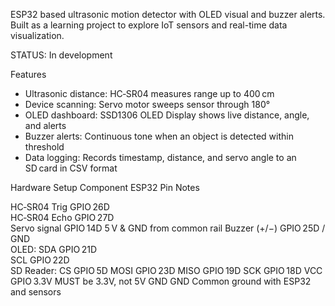 
ESP32 based ultrasonic motion detector with OLED visual and buzzer alerts. Built as a learning project to explore IoT sensors and real-time data visualization.

STATUS: In development

Features
- Ultrasonic distance: HC‑SR04 measures range up to 400 cm  
- Device scanning: Servo motor sweeps sensor through 180°  
- OLED dashboard: SSD1306 OLED Display shows live distance, angle, and alerts  
- Buzzer alerts: Continuous tone when an object is detected within threshold
- Data logging: Records timestamp, distance, and servo angle to an SD card in CSV format


Hardware Setup
 Component         ESP32 Pin            Notes                            

 HC‑SR04 Trig      GPIO 26D                                                   
 HC‑SR04 Echo      GPIO 27D          
 Servo signal      GPIO 14D         5 V & GND from common rail 
 Buzzer (+/−)      GPIO 25D / GND  
 OLED:
 SDA               GPIO 21D                                                   
 SCL               GPIO 22D                                                   
 SD Reader:
 CS                GPIO 5D 
 MOSI              GPIO 23D 
 MISO              GPIO 19D 
 SCK               GPIO 18D 
 VCC               GPIO 3.3V       MUST be 3.3V, not 5V
 GND               GND             Common ground with ESP32 and sensors
 


